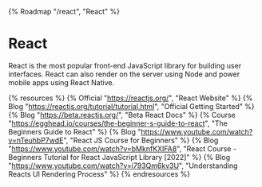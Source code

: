 {% Roadmap "/react", "React" %}

# React

React is the most popular front-end JavaScript library for building user interfaces. React can also render on the server using Node and power mobile apps using React Native.

{% resources %}
  {% Official "https://reactjs.org/", "React Website" %}
  {% Blog "https://reactjs.org/tutorial/tutorial.html", "Official Getting Started" %}
  {% Blog "https://beta.reactjs.org/", "Beta React Docs" %}
  {% Course "https://egghead.io/courses/the-beginner-s-guide-to-react", "The Beginners Guide to React" %}
  {% Blog "https://www.youtube.com/watch?v=nTeuhbP7wdE", "React JS Course for Beginners" %}
  {% Blog "https://www.youtube.com/watch?v=bMknfKXIFA8", "React Course - Beginners Tutorial for React JavaScript Library [2022]" %}
  {% Blog "https://www.youtube.com/watch?v=i793Qm6kv3U", "Understanding Reacts UI Rendering Process" %}
{% endresources %}
